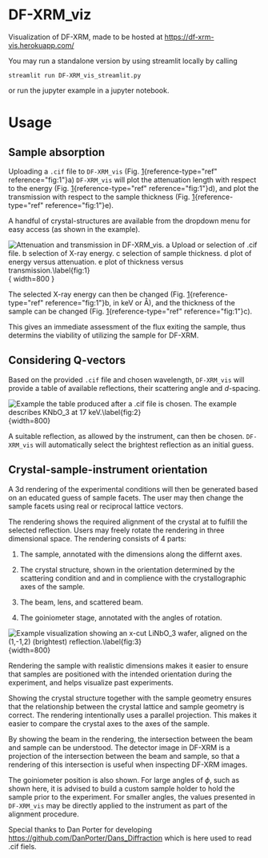 # DF-XRM_viz
Visualization of DF-XRM, made to be hosted at https://df-xrm-vis.herokuapp.com/

You may run a standalone version by using streamlit locally by calling
```
streamlit run DF-XRM_vis_streamlit.py
```
or run the jupyter example in a jupyter notebook.

# Usage

Sample absorption
---------------------------

Uploading a `.cif` file to `DF-XRM_vis` (Fig. [1](#fig:1){reference-type="ref" reference="fig:1"}a) `DF-XRM_vis` will plot the attenuation length with respect to the energy (Fig. [1](#fig:1){reference-type="ref" reference="fig:1"}d), and plot the transmission with respect to the sample thickness (Fig. [1](#fig:1){reference-type="ref" reference="fig:1"}e).

A handful of crystal-structures are available from the dropdown menu for easy access (as shown in the example).

![Attenuation and transmission in `DF-XRM_vis`. **a** Upload or selection of `.cif` file. **b** selection of X-ray energy. **c** selection of sample thickness. **d** plot of energy versus attenuation. **e** plot of thickness versus transmission.\label{fig:1}](df-xrm_1.png){ width=800 }



The selected X-ray energy can then be changed (Fig. [1](#fig:1){reference-type="ref" reference="fig:1"}b, in keV or Å), and
the thickness of the sample can be changed (Fig. [1](#fig:1){reference-type="ref" reference="fig:1"}c).

This gives an immediate assessment of the flux exiting the sample, thus determins the viability of utilizing the sample for DF-XRM.

Considering Q-vectors
---------------------

Based on the provided `.cif` file and chosen wavelength, `DF-XRM_vis` will provide a table of available reflections, their scattering angle and *d*-spacing.

![Example the table produced after a `.cif` file is chosen. The example describes KNbO$_3$ at 17 keV.\label{fig:2}](df-xrm_2.png){width=800}

A suitable reflection, as allowed by the instrument, can then be chosen. `DF-XRM_vis` will automatically select the brightest reflection as an initial guess.

Crystal-sample-instrument orientation
-------------------------------------

A 3d rendering of the experimental conditions will then be generated based on an educated guess of sample facets. The user may then change the sample facets using real or reciprocal lattice vectors.

The rendering shows the required alignment of the crystal at to fulfill the selected reflection. Users may freely rotate the rendering in three dimensional space. The rendering consists of 4 parts:

1. The sample, annotated with the dimensions along the differnt axes.

2. The crystal structure, shown in the orientation determined by the scattering condition and and in complience with the crystallographic axes of the sample.

3. The beam, lens, and scattered beam.

4. The goiniometer stage, annotated with the angles of rotation.


![Example visualization showing an x-cut LiNbO$_3$ wafer, aligned on the (1,-1,2) (brightest) reflection.\label{fig:3}](df-xrm_3.png){width=800}

Rendering the sample with realistic dimensions makes it easier to ensure that samples are positioned with the intended orientation during the experiment, and helps visualize past experiments. 

Showing the crystal structure together with the sample geometry ensures that the relationship between the crystal lattice and sample geometry is correct. The rendering intentionally uses a parallel projection. 
This makes it easier to compare the crystal axes to the axes of the sample. 

By showing the beam in the rendering, the intersection between the beam and sample can be understood. The detector image in DF-XRM is a projection of the intersection between the beam and sample, so that a rendering of this intersection is useful when inspecting DF-XRM images. 

The goiniometer position is also shown. For large angles of $\phi$, such as shown here, it is advised to build a custom sample holder to hold the sample prior to the experiment. For smaller angles, the values presented in `DF-XRM_vis` may be directly applied to the instrument as part of the alignment procedure.





Special thanks to Dan Porter for developing https://github.com/DanPorter/Dans_Diffraction which is here used to read .cif fiels. 

